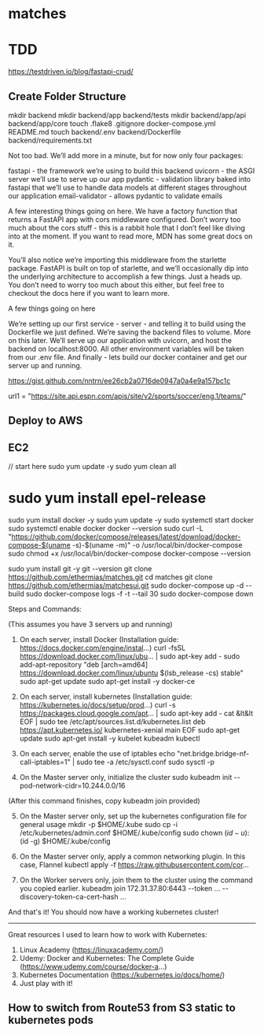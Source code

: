 # matches

# TDD
https://testdriven.io/blog/fastapi-crud/

## Create Folder Structure 
mkdir backend
mkdir backend/app backend/tests
mkdir backend/app/api backend/app/core
touch .flake8 .gitignore docker-compose.yml README.md
touch backend/.env backend/Dockerfile backend/requirements.txt

Not too bad. We’ll add more in a minute, but for now only four packages:

fastapi - the framework we’re using to build this backend
uvicorn - the ASGI server we’ll use to serve up our app
pydantic - validation library baked into fastapi that we’ll use to handle data models at different stages throughout our application
email-validator - allows pydantic to validate emails

A few interesting things going on here. We have a factory function that returns a FastAPI app with cors middleware configured. Don’t worry too much about the cors stuff - this is a rabbit hole that I don’t feel like diving into at the moment. If you want to read more, MDN has some great docs on it.

You’ll also notice we’re importing this middleware from the starlette package. FastAPI is built on top of starlette, and we’ll occasionally dip into the underlying architecture to accomplish a few things. Just a heads up. You don’t need to worry too much about this either, but feel free to checkout the docs here if you want to learn more.

A few things going on here

We’re setting up our first service - server - and telling it to build using the Dockerfile we just defined.
We’re saving the backend files to volume. More on this later.
We’ll serve up our application with uvicorn, and host the backend on localhost:8000.
All other environment variables will be taken from our .env file.
And finally - lets build our docker container and get our server up and running.

https://gist.github.com/nntrn/ee26cb2a0716de0947a0a4e9a157bc1c

url1 = "https://site.api.espn.com/apis/site/v2/sports/soccer/eng.1/teams/"


## Deploy to AWS
## EC2
// start here 
sudo yum update -y
sudo yum clean all
# sudo yum install epel-release

sudo yum install docker -y
sudo yum update  -y
sudo systemctl start docker
sudo systemctl enable docker
docker --version
sudo curl -L "https://github.com/docker/compose/releases/latest/download/docker-compose-$(uname -s)-$(uname -m)" -o /usr/local/bin/docker-compose
sudo chmod +x /usr/local/bin/docker-compose
docker-compose --version

sudo yum install git -y
git --version
git clone https://github.com/ethermias/matches.git
cd matches
git clone https://github.com/ethermias/matchesui.git
sudo docker-compose up -d --build
sudo docker-compose logs -f -t --tail 30
sudo docker-compose down

Steps and Commands:

(This assumes you have 3 servers up and running)

1. On each server, install Docker
(Installation guide: https://docs.docker.com/engine/instal...)
curl -fsSL https://download.docker.com/linux/ubu... | sudo apt-key add -
sudo add-apt-repository "deb [arch=amd64] https://download.docker.com/linux/ubuntu $(lsb_release -cs) stable"
sudo apt-get update
sudo apt-get install -y docker-ce

2. On each server, install kubernetes
(Installation guide: https://kubernetes.io/docs/setup/prod...)
curl -s https://packages.cloud.google.com/apt... | sudo apt-key add -
cat &lt&lt EOF | sudo tee /etc/apt/sources.list.d/kubernetes.list
deb https://apt.kubernetes.io/ kubernetes-xenial main
EOF
sudo apt-get update
sudo apt-get install -y kubelet kubeadm kubectl

3. On each server, enable the use of iptables 
echo "net.bridge.bridge-nf-call-iptables=1" | sudo tee -a /etc/sysctl.conf
sudo sysctl -p

4. On the Master server only, initialize the cluster
sudo kubeadm init --pod-network-cidr=10.244.0.0/16

(After this command finishes, copy kubeadm join provided)

5. On the Master server only, set up the kubernetes configuration file for general usage
mkdir -p $HOME/.kube
sudo cp -i /etc/kubernetes/admin.conf $HOME/.kube/config
sudo chown $(id -u):$(id -g) $HOME/.kube/config

6. On the Master server only, apply a common networking plugin. In this case, Flannel
kubectl apply -f https://raw.githubusercontent.com/cor...

7. On the Worker servers only, join them to the cluster using the command you copied earlier. 
kubeadm join 172.31.37.80:6443 --token ... --discovery-token-ca-cert-hash ...

And that's it! You should now have a working kubernetes cluster!

--- 
Great resources I used to learn how to work with Kubernetes:
1. Linux Academy (https://linuxacademy.com/)
2. Udemy: Docker and Kubernetes: The Complete Guide (https://www.udemy.com/course/docker-a...)
3. Kubernetes Documentation (https://kubernetes.io/docs/home/)
4. Just play with it!

## How to switch from Route53 from S3 static to kubernetes pods 

